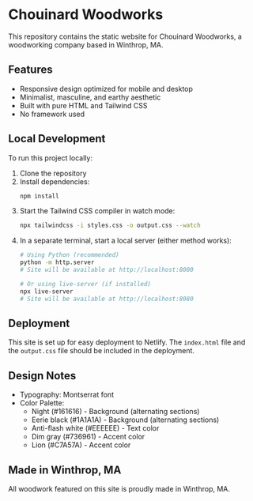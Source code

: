 # Chouinard Woodworks
This repository contains the static website for Chouinard Woodworks, a woodworking company based in Winthrop, MA.
## Features
- Responsive design optimized for mobile and desktop
- Minimalist, masculine, and earthy aesthetic
- Built with pure HTML and Tailwind CSS
- No framework used
## Local Development
To run this project locally:
1. Clone the repository
2. Install dependencies:
   ```bash
   npm install
   ```
3. Start the Tailwind CSS compiler in watch mode:
   ```bash
   npx tailwindcss -i styles.css -o output.css --watch
   ```
4. In a separate terminal, start a local server (either method works):
   ```bash
   # Using Python (recommended)
   python -m http.server
   # Site will be available at http://localhost:8000

   # Or using live-server (if installed)
   npx live-server
   # Site will be available at http://localhost:8080
   ```
## Deployment
This site is set up for easy deployment to Netlify. The `index.html` file and the `output.css` file should be included in the deployment.
## Design Notes
- Typography: Montserrat font
- Color Palette:
  - Night (#161616) - Background (alternating sections)
  - Eerie black (#1A1A1A) - Background (alternating sections)
  - Anti-flash white (#EEEEEE) - Text color
  - Dim gray (#736961) - Accent color
  - Lion (#C7A57A) - Accent color
## Made in Winthrop, MA
All woodwork featured on this site is proudly made in Winthrop, MA.
